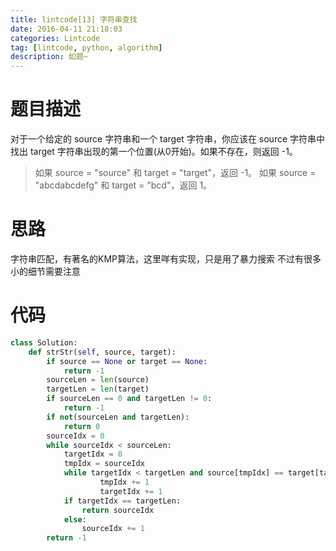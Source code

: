 ```yaml
---
title: lintcode[13] 字符串查找
date: 2016-04-11 21:18:03
categories: Lintcode
tag: [lintcode, python, algorithm]
description: 如题~
---
```


# 题目描述
对于一个给定的 source 字符串和一个 target 字符串，你应该在 source 字符串中找出 target 字符串出现的第一个位置(从0开始)。如果不存在，则返回 -1。

> 如果 source = "source" 和 target = "target"，返回 -1。
> 如果 source = "abcdabcdefg" 和 target = "bcd"，返回 1。


# 思路
字符串匹配，有著名的KMP算法，这里咩有实现，只是用了暴力搜索
不过有很多小的细节需要注意

# 代码

```python
class Solution:
    def strStr(self, source, target):
        if source == None or target == None:
            return -1
        sourceLen = len(source)
        targetLen = len(target)
        if sourceLen == 0 and targetLen != 0:
            return -1
        if not(sourceLen and targetLen):
            return 0
        sourceIdx = 0
        while sourceIdx < sourceLen:
            targetIdx = 0
            tmpIdx = sourceIdx
            while targetIdx < targetLen and source[tmpIdx] == target[targetIdx]:
                    tmpIdx += 1
                    targetIdx += 1
            if targetIdx == targetLen:
                return sourceIdx
            else:
                sourceIdx += 1
        return -1
```